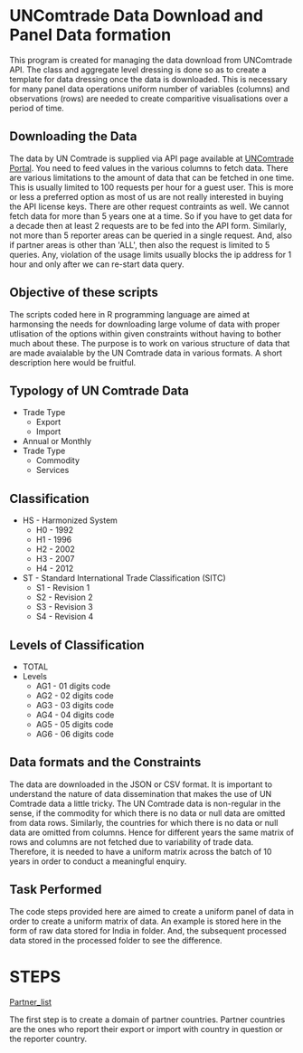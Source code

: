 # UNComtrade Data Download and Panel Data formation
This program is created for managing the data download from UNComtrade API. The class and aggregate level dressing is done so as to create a template for data dressing once the data is downloaded. This is necessary for many panel data operations uniform number of variables (columns) and observations (rows) are needed to create comparitive visualisations over a period of time.
## Downloading the Data
The data by UN Comtrade is supplied via API page available at [UNComtrade Portal](https://comtrade.un.org/api/swagger/ui/index#!/Data/Data_GetData). You need to feed values in the various columns to fetch data. There are various limitations to the amount of data that can be fetched in one time. This is usually limited to  100 requests per hour for a guest user. This is more or less a preferred option as most of us are not really interested in buying the API license keys. There are other request contraints as well. We cannot fetch data for more than 5 years one at a time. So if you have to get data for a decade then at least 2 requests are to be fed into the API form. 
Similarly, not more than 5 reporter areas can be queried in a single request. And, also if partner areas is other than 'ALL', then also the request is limited to 5 queries. Any, violation of the usage limits usually blocks the ip address for 1 hour and only after we can re-start data query.
## Objective of these scripts
The scripts coded here in R programming language are aimed at harmonsing the needs for downloading large volume of data with proper utlisation of the options within given constraints without having to bother much about these. The purpose is to work on various structure of data that are made avaialable by the UN Comtrade data in various formats. A short description here would be fruitful.
## Typology of UN Comtrade Data
* Trade Type
  + Export
  + Import
* Annual or Monthly
* Trade Type
  + Commodity
  + Services
## Classification
* HS - Harmonized System
    + H0 - 1992
    + H1 - 1996
    + H2 - 2002
    + H3 - 2007
    + H4 - 2012
* ST - Standard International Trade Classification (SITC)
    + S1 - Revision 1
    + S2 - Revision 2
    + S3 - Revision 3
    + S4 - Revision 4    
## Levels of Classification
* TOTAL
* Levels
  + AG1 - 01 digits code
  + AG2 - 02 digits code
  + AG3 - 03 digits code
  + AG4 - 04 digits code
  + AG5 - 05 digits code
  + AG6 - 06 digits code  
## Data formats and the Constraints
The data are downloaded in the JSON or CSV format. It is important to understand the nature of data dissemination that makes the use of UN Comtrade data a little tricky. The UN Comtrade data is non-regular in the sense, if the commodity for which there is no data or null data are omitted from data rows. Similarly, the countries for which there is no data or null data are omitted from columns. Hence for different years the same matrix of rows and columns are not fetched due to variability of trade data. Therefore, it is needed to have a uniform matrix across the batch of 10 years in order to conduct a meaningful enquiry.
## Task Performed
The code steps provided here are aimed to create a uniform panel of data in order to create a uniform matrix of data. An example is stored here in the form of raw data stored for India in folder. And, the subsequent processed data stored in the processed folder to see the difference.
# STEPS
[Partner_list](https://github.com/ambijat/uncomtrade/blob/master/partner_country.R)

The first step is to create a domain of partner countries. Partner countries are the ones who report their export or import with country in question or the reporter country.

